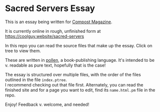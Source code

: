 # Sacred Servers Essay

This is an essay being written for [Compost Magazine](https://compost.digital).  


It is currently online in rough, unfinished form at https://coolguy.website/sacred-servers

In this repo you can read the source files that make up the essay. Click on tree to view them.

These are written in [pollen](https://docs.racket-lang.org/pollen/), a book-publishing language.
It's intended to be v. readable as pure text, hopefully that is the case!

The essay is structured over multiple files, with the order of the files outlined in the file `index.ptree`.  
I recommend checking out that file first. Alternately, you can read the finished
site and for a page you want to edit, find its `name.html.pm` file in the repo.

Enjoy! Feedback v. welcome, and needed!
